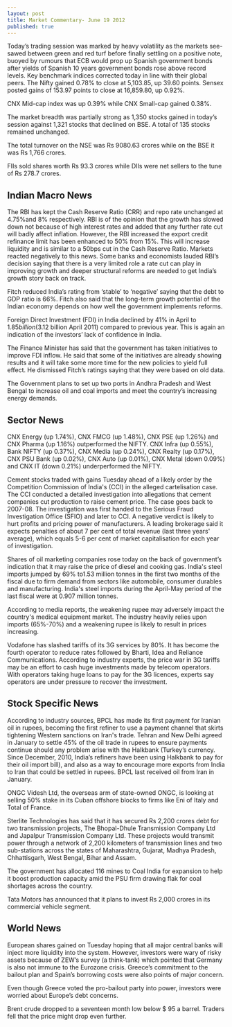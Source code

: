 ```yaml
---
layout: post
title: Market Commentary- June 19 2012
published: true
---
```

Today’s trading session was marked by heavy volatility as the markets see-sawed between green and red turf before finally settling on a positive note, buoyed by rumours that ECB would prop up Spanish government bonds after yields of Spanish 10 years government bonds rose above record levels.  Key benchmark indices corrected today in line with their global peers. The Nifty gained 0.78% to close at 5,103.85, up 39.60 points. Sensex posted gains of 153.97 points to close at 16,859.80, up 0.92%.

CNX Mid-cap index was up 0.39% while CNX Small-cap gained 0.38%.

The market breadth was partially strong as 1,350 stocks gained in today’s session against 1,321 stocks that declined on BSE. A total of 135 stocks remained unchanged.

The total turnover on the NSE was Rs 9080.63 crores while on the BSE it was Rs 1,766 crores.

FIIs sold shares worth Rs 93.3 crores while DIIs were net sellers to the tune of Rs 278.7 crores.


<!---abstract-->

Indian Macro News
------------------
The RBI has kept the Cash Reserve Ratio (CRR) and repo rate unchanged at 4.75%and 8% respectively. RBI is of the opinion that the growth has slowed down not because of high interest rates and added that any further rate cut will badly affect inflation. However, the RBI increased the export credit refinance limit has been enhanced to 50% from 15%. This will increase liquidity and is similar to a 50bps cut in the Cash Reserve Ratio. Markets reacted negatively to this news. Some banks and economists lauded RBI’s decision saying that there is a very limited role a rate cut can play in improving growth and deeper structural reforms are needed to get India’s growth story back on track.

Fitch reduced India’s rating from ‘stable’ to ‘negative’ saying that the debt to GDP ratio is 66%. Fitch also said that the long-term growth potential of the Indian economy depends on how well the government implements reforms.

Foreign Direct Investment (FDI) in India declined by 41% in April to $1.85 billion ($3.12 billion April 2011) compared to previous year. This is again an indication of the investors’ lack of confidence in India.

The Finance Minister has said that the government has taken initiatives to improve FDI inflow. He said that some of the initiatives are already showing results and it will take some more time for the new policies to yield full effect. He dismissed Fitch’s ratings saying that they were based on old data.

The Government plans to set up two ports in Andhra Pradesh and West Bengal to increase oil and coal imports and meet the country’s increasing energy demands.



Sector News
-----------
CNX Energy (up 1.74%), CNX FMCG (up 1.48%), CNX PSE (up 1.26%) and CNX Pharma (up 1.16%) outperformed the NIFTY.  CNX Infra (up 0.55%), Bank NIFTY (up 0.37%), CNX Media (up 0.24%), CNX Realty (up 0.17%), CNX PSU Bank (up 0.02%), CNX Auto (up 0.01%), CNX Metal (down 0.09%) and CNX IT (down 0.21%) underperformed the NIFTY.

Cement stocks traded with gains Tuesday ahead of a likely order by the Competition Commission of India's (CCI) in the alleged cartelisation case. The CCI conducted a detailed investigation into allegations that cement companies cut production to raise cement price. The case goes back to 2007-08. The investigation was first handed to the Serious Fraud Investigation Office (SFIO) and later to CCI. A negative verdict is likely to hurt profits and pricing power of manufacturers. A leading brokerage said it expects penalties of about 7 per cent of total revenue (last three years' average), which equals 5-6 per cent of market capitalisation for each year of investigation.

Shares of oil marketing companies rose today on the back of government’s indication that it may raise the price of diesel and cooking gas.
India's steel imports jumped by 69% to1.53 million tonnes in the first two months of the fiscal due to firm demand from sectors like automobile, consumer durables and manufacturing. India's steel imports during the April-May period of the last fiscal were at 0.907 million tonnes.

According to media reports, the weakening rupee may adversely impact the country's medical equipment market. The industry heavily relies upon imports (65%-70%) and a weakening rupee is likely to result in prices increasing.

Vodafone has slashed tariffs of its 3G services by 80%. It has become the fourth operator to reduce rates followed by Bharti, Idea and Reliance Communications. According to industry experts, the price war in 3G tariffs may be an effort to cash huge investments made by telecom operators. With operators taking huge loans to pay for the 3G licences, experts say operators are under pressure to recover the investment.


Stock Specific News
-----------------------

According to industry sources, BPCL has made its first payment for Iranian oil in rupees, becoming the first refiner to use a payment channel that skirts tightening Western sanctions on Iran's trade. Tehran and New Delhi agreed in January to settle 45% of the oil trade in rupees to ensure payments continue should any problem arise with the Halkbank (Turkey’s currency. Since December, 2010, India’s refiners have been using Halkbank to pay for their oil import bill), and also as a way to encourage more exports from India to Iran that could be settled in rupees. BPCL last received oil from Iran in January.

ONGC Videsh Ltd, the overseas arm of state-owned ONGC, is looking at selling 50% stake in its Cuban offshore blocks to firms like Eni of Italy and Total of France.

Sterlite Technologies has said that it has secured Rs 2,200 crores debt for two transmission projects, The Bhopal-Dhule Transmission Company Ltd and Japalpur Transmission Company Ltd. These projects would transmit power through a network of 2,200 kilometers of transmission lines and two sub-stations across the states of Maharashtra, Gujarat, Madhya Pradesh, Chhattisgarh, West Bengal, Bihar and Assam.

The government has allocated 116 mines to Coal India for expansion to help it boost production capacity amid the PSU firm drawing flak for coal shortages across the country.

Tata Motors has announced that it plans to invest Rs 2,000 crores in its commercial vehicle segment.



World News
---------------
European shares gained on Tuesday hoping that all major central banks will inject more liquidity into the system. However, investors were wary of risky assets because of ZEW’s survey (a think-tank) which pointed that Germany is also not immune to the Eurozone crisis. Greece’s commitment to the bailout plan and Spain’s borrowing costs were also points of major concern.

Even though Greece voted the pro-bailout party into power, investors were worried about Europe’s debt concerns.

Brent crude dropped to a seventeen month low below $ 95 a barrel. Traders fell that the price might drop even further.
